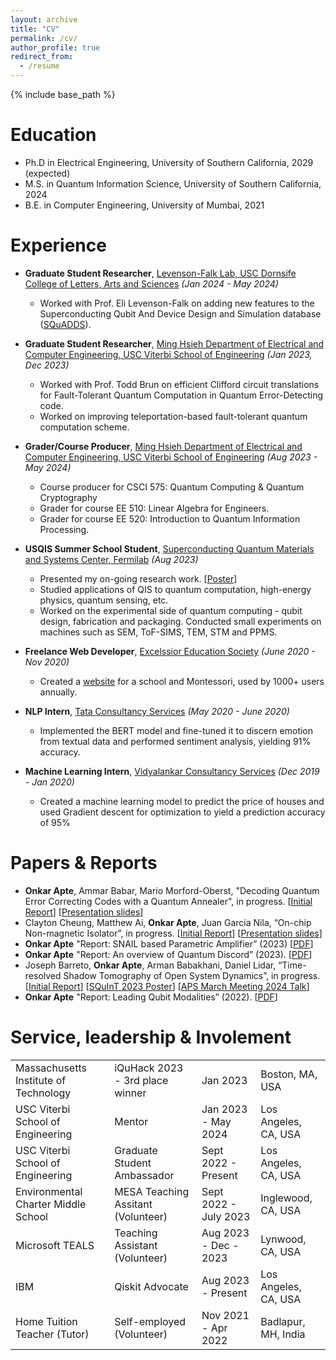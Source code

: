 ```yaml
---
layout: archive
title: "CV"
permalink: /cv/
author_profile: true
redirect_from:
  - /resume
---
```


{% include base_path %}

Education
======
* Ph.D in Electrical Engineering, University of Southern California, 2029 (expected)
* M.S. in Quantum Information Science, University of Southern California, 2024
* B.E. in Computer Engineering, University of Mumbai, 2021

Experience
======
* **Graduate Student Researcher**, <u>Levenson-Falk Lab, USC Dornsife College of Letters, Arts and Sciences</u> *(Jan 2024 - May 2024)*
  * Worked with Prof. Eli Levenson-Falk on adding new features to the Superconducting Qubit And Device Design and Simulation database ([SQuADDS](https://lfl-lab.github.io/SQuADDS/)). 

* **Graduate Student Researcher**, <u>Ming Hsieh Department of Electrical and Computer Engineering, USC Viterbi School of Engineering</u> *(Jan 2023, Dec 2023)*
  * Worked with Prof. Todd Brun on efficient Clifford circuit translations for Fault-Tolerant Quantum Computation in Quantum Error-Detecting code.
  * Worked on improving teleportation-based fault-tolerant quantum computation scheme.

* **Grader/Course Producer**, <u>Ming Hsieh Department of Electrical and Computer Engineering, USC Viterbi School of Engineering</u> *(Aug 2023 - May 2024)*
  * Course producer for CSCI 575: Quantum Computing & Quantum Cryptography
  * Grader for course EE 510: Linear Algebra for Engineers.
  * Grader for course EE 520: Introduction to Quantum Information Processing.

* **USQIS Summer School Student**, <u>Superconducting Quantum Materials and Systems Center, Fermilab</u> *(Aug 2023)*
  * Presented my on-going research work. [[Poster](https://fdgod99.github.io/me/files/posters/shadow_fermilab_poster.pdf)]
  * Studied applications of QIS to quantum computation, high-energy physics, quantum sensing, etc.
  * Worked on the experimental side of quantum computing - qubit design, fabrication and packaging. Conducted small experiments on machines such as SEM, ToF-SIMS, TEM, STM and PPMS.
  
* **Freelance Web Developer**, <u>Excelssior Education Society</u> *(June 2020 - Nov 2020)*
  * Created a [website](https://bimsparadiseschool.edu.in/) for a school and Montessori, used by 1000+ users annually.

* **NLP Intern**, <u>Tata Consultancy Services</u> *(May 2020 - June 2020)*
  * Implemented the BERT model and fine-tuned it to discern emotion from textual data and performed sentiment analysis, yielding 91% accuracy.

* **Machine Learning Intern**, <u>Vidyalankar Consultancy Services</u> *(Dec 2019 - Jan 2020)*
  * Created a machine learning model to predict the price of houses and used Gradient descent for optimization to yield a prediction accuracy of 95%

<!-- Skills
======
* Skill 1
* Skill 2
  * Sub-skill 2.1
  * Sub-skill 2.2
  * Sub-skill 2.3
* Skill 3 -->

<!-- Papers & Reports
======
  <ul>{% for post in site.publications reversed %}
    {% include archive-single-cv.html %}
  {% endfor %}</ul>
   -->
   
Papers & Reports
======
* **Onkar Apte**, Ammar Babar, Mario Morford-Oberst, "Decoding Quantum Error Correcting Codes with a Quantum Annealer", in progress. [[Initial Report](https://fdgod99.github.io/me/files/papers-reports/decoding_annealer_report.pdf)] [[Presentation slides](https://fdgod99.github.io/me/files/presentations/decoding_with_annealer_slides.pdf)]
* Clayton Cheung, Matthew Ai, **Onkar Apte**, Juan Garcia Nila, “On-chip Non-magnetic Isolator”, in progress. [[Initial Report](https://fdgod99.github.io/me/files/papers-reports/isopod_report.pdf)] [[Presentation slides](https://fdgod99.github.io/me/files/presentations/isopod_slides.pdf)] 
* **Onkar Apte** "Report: SNAIL based Parametric Amplifier” (2023) [[PDF](https://fdgod99.github.io/me/files/papers-reports/snail_report.pdf)]
* **Onkar Apte** "Report: An overview of Quantum Discord” (2023). [[PDF](https://fdgod99.github.io/me/files/papers-reports/discord_report.pdf)]
* Joseph Barreto, **Onkar Apte**, Arman Babakhani, Daniel Lidar, “Time-resolved Shadow Tomography of Open System Dynamics”, in progress. [[Initial Report](https://fdgod99.github.io/me/files/papers-reports/shadow_report.pdf)] [[SQuInT 2023 Poster](https://fdgod99.github.io/me/files/posters/shadow_squint_poster.pdf)] [[APS March Meeting 2024 Talk]()]
* **Onkar Apte** "Report: Leading Qubit Modalities” (2022). [[PDF](https://fdgod99.github.io/me/files/papers-reports/qubits_report.pdf)]

   
<!-- Talks
======
  <ul>{% for post in site.talks reversed %}
    {% include archive-single-talk-cv.html  %}
  {% endfor %}</ul> -->
  
<!-- Teaching
======
  <ul>{% for post in site.teaching reversed %}
    {% include archive-single-cv.html %}
  {% endfor %}</ul> -->
  
Service, leadership & Involement
======
<style>
td, th {
   border: none!important;
}
</style>


|          |         |               |          |
| ------------ | ------------- | ------------------ | ------------ |
| Massachusetts Institute of Technology | iQuHack 2023 - 3rd place winner    | Jan 2023 | Boston, MA, USA    |
| USC Viterbi School of Engineering  | Mentor    | Jan 2023 - May 2024 | Los Angeles, CA, USA    |
| USC Viterbi School of Engineering | Graduate Student Ambassador    | Sept 2022 - Present | Los Angeles, CA, USA    |
| Environmental Charter Middle School | MESA Teaching Assitant (Volunteer)    | Sept 2022 - July 2023 | Inglewood, CA, USA    |
| Microsoft TEALS | Teaching Assistant (Volunteer)    | Aug 2023 - Dec - 2023 | Lynwood, CA, USA    |
| IBM       | Qiskit Advocate    | Aug 2023 - Present    | Los Angeles, CA, USA         |
| Home Tuition Teacher (Tutor)       | Self-employed (Volunteer)          |Nov 2021 - Apr 2022    | Badlapur, MH, India        |

